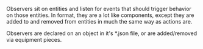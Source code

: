 Observers sit on entities and listen for events that should trigger behavior on those entities. In format, they are a lot like components, except they are added to and removed from entities in much the same way as actions are. 

Observers are declared on an object in it's *.json file, or are added/removed via equipment pieces.